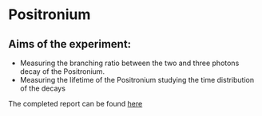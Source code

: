 # Positronium 
## Aims of the experiment: 
* Measuring the branching ratio between the two and three photons decay of the Positronium.
* Measuring the lifetime of the Positronium studying the time distribution of the decays

The completed report can be found [here](https://github.com/vanessacerrone/Physics_laboratory/blob/main/Positronium/Positronium_Group12.pdf) 

